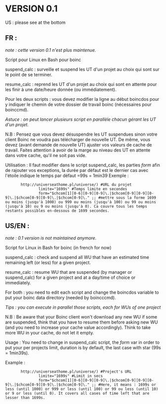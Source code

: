 # VERSION 0.1

US : please see at the bottom

## FR : 
*note : cette version 0.1 n'est plus maintenue.*

Script pour Linux en Bash pour boinc

suspend_calc : surveille et suspend les UT d'un projet au choix qui sont sur le point de se terminer.

resume_calc : reprend les UT d'un projet au choix qui sont en attente pour les finir à une date/heure donnée (ou immédiatement).

Pour les deux scripts : vous devez modifier la ligne au début boincdos pour y indiquer le chemin de votre dossier de travail boinc (nécessaires pour boinccmd).

*Astuce : on peut lancer plusieurs script en parallèle chacun gérant les UT d'un projet.*

N.B : Pensez que vous devez désuspendre les UT suspendues sinon votre client Boinc ne voudra pas télécharger de nouvelle UT. De même, vous devez (avant demande de nouvelle UT) ajuster vos valeurs de cache de travail. Faites attention à avoir de la marge au niveau des UT en attente dans votre cache, qu'il ne soit pas vide.

Utilisation :
Il faut modifier dans le script suspend_calc, les parties *form* afin de rajouter vos exceptions, la durée par défaut est le dernier cas avec l'étoile indique le temps par défaut =99s = 1min39
Exemple :
```
       http://universeathome.pl/universe/) #URL du projet
               limite="1699s" #Temps limite en secondes
               form="$chcom[1][0-6][0-9][0-9]\.|$chcom[0-9][0-9][0-9]\.|$chcom[0-9][0-9]\.|$chcom[0-9]\." ;; #mettre sous la forme 1699 ou moins (jusqu'à 1000) ou 999 ou moins (jusqu'à 100) ou 99 ou moins (jusqu'à 10) ou 9 ou moins (jusqu'à 0). Ca couvre tous les temps restants possibles en-dessous de 1699 secondes.
```

## US/EN :
*note : 0.1 version is not maintained anymore.*

Script for Linux in Bash for boinc (in french for now)

suspend_calc : check and suspend all WU that have an estimated time remaining left (or less) for a given project.

resume_calc : resume WU that are suspended (by manager or suspend_calc) for a given project and at a day/time of choice or immediately.

For both : you need to edit each script and change the boincdos variable to put your boinc data directory (needed by boincccmd).

*Tips : you can execute in parallel those scripts, each for WUs of one project*

N.B : Be aware that your Boinc client won't download any new WU if some are suspended, think that you have to resume them before asking new WU (and you need to increase your cache value accordingly). Think to take more WU in your cache, do not let it empty.

Usage :
You need to change in suspend_calc script, the *form* var in order to put your per projects limit, duration is by default, the last case with star (99s = 1min39s).

Example :
```
       http://universeathome.pl/universe/) #Project's URL
               limite="1699s" #Limit in secs
               form="$chcom[1][0-6][0-9][0-9]\.|$chcom[0-9][0-9][0-9]\.|$chcom[0-9][0-9]\.|$chcom[0-9]\." ;; #Here, it means : 1699s or less (until 1000) or 999 or less (until 100) or 99 ou less (until 10) or 9 or less (until 0). It covers all cases of time left that are lesser than 1699s.
```

